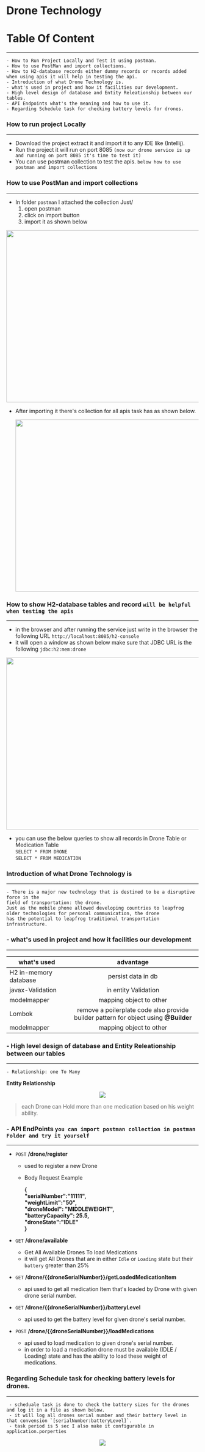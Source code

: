 # **Drone Technology**

# **Table Of Content**
---
    - How to Run Project Locally and Test it using postman.
    - How to use PostMan and import collections.
    - How to H2-database records either dummy records or records added when using apis it will help in testing the api.
    - Introduction of what Drone Technology is.
    - what's used in project and how it facilities our development.
    - High level design of database and Entity Releationship between our tables.
    - API Endpoints what's the meaning and how to use it.
    - Regarding Schedule task for checking battery levels for drones.

### **How to run project Locally**
---
- Download the project extract it and import it to any IDE like (Intellij).
- Run the project it will run on port 8085 `(now our drone service is up and running on port 8085 it's time to test it)`
- You can use postman collection to test the apis. `below how to use postman and import collections`

### **How to use PostMan and import collections**
---
- In folder `postman` I attached the collection Just/
     1) open postman
     2) click on import button
     3)  import it as shown below
 <p align="left">
   <img src="https://user-images.githubusercontent.com/88937645/165634426-732416c4-0d62-46ba-97fe-18a37d954aff.PNG" width="700" height ="450"> 
 <p>

- After importing it there's collection for all apis task has as shown below.
  <p align="left">
   <img src="https://user-images.githubusercontent.com/88937645/165635042-2592cf13-86da-48c5-9b75-bf62a1759d5c.PNG" width="700" height ="450"> 
 <p>
     
### **How to show H2-database tables and record**  `will be helpful when testing the apis`
---
- in the browser and after running the service just write in the browser the following URL `http://localhost:8085/h2-console`
- it will open a window as shown below make sure that JDBC URL is the following `jdbc:h2:mem:drone`
 <p align="left">
   <img src="https://user-images.githubusercontent.com/88937645/165636365-2dbb0af9-7879-4474-8163-f67371012668.PNG" width="700" height ="450"> 
 <p>
  
 - you can use the below queries to show all records in Drone Table or Medication Table\
     `SELECT * FROM DRONE `\
     `SELECT * FROM MEDICATION ` 
    
     
### **Introduction of what Drone Technology is**
---
    - There is a major new technology that is destined to be a disruptive force in the
    field of transportation: the drone.
    Just as the mobile phone allowed developing countries to leapfrog older technologies for personal communication, the drone
    has the potential to leapfrog traditional transportation infrastructure.


### - **what's used in project and how it facilities our development**
---

| what's used   |    advantage    | 
|----------|:-------------:|
| H2 in-memory database|  persist data in db |
| javax-Validation |    in entity Validation   |   
| modelmapper | mapping object to other |   
| Lombok | remove a poilerplate code also provide builder pattern for object using **@Builder** |   
| modelmapper | mapping object to other |   

     

### - **High level design of database and Entity Releationship between our tables**
---
    - Relationship: one To Many
    
 **Entity Relationship**
 <p align="center">
   <img src="https://user-images.githubusercontent.com/88937645/165602994-46612181-b379-40b6-812d-7488a0df4f89.PNG"> 
 <p>
 
   > each Drone can Hold more than one medication based on his weight ability.

### - **API EndPoints**  `you can import postman collection in postman Folder and try it yourself`
---
     
  - `POST` **/drone/register**
      - used to register a new Drone
      - Body Request Example
     
          **{\
                "serialNumber":"11111",\
                "weightLimit":"50",\
                "droneModel": "MIDDLEWEIGHT",\
                "batteryCapacity": 25.5,\
                "droneState":"IDLE"\
          }**
   
     
  - `GET` **/drone/available**
      - Get All Available Drones To load Medications
      - it will get All Drones that are in either `Idle` or `Loading` state but their `battery` greater than 25%
   
  - `GET` **/drone/{{droneSerialNumber}}/getLoadedMedicationItem**
      - api used to get all medication Item that's loaded by Drone with given drone serial number.      
   
  - `GET` **/drone/{{droneSerialNumber}}/batteryLevel**
      - api used to get the battery level for given drone's serial number.
   
     
  - `POST` **/drone/{{droneSerialNumber}}/loadMedications**
      - api used to load medication to given drone's serial number.
      - in order to load a medication drone must be available (IDLE / Loading) state and has the ability to load these weight of medications.
     
     
### **Regarding Schedule task for checking battery levels for drones.**
---
     - scheduale task is done to check the battery sizes for the drones and log it in a file as shown below.
     - it will log all drones serial number and their battery level in that convension `[serialNumber:batteryLevel]`.
     - task period is 5 sec I also make it configurable in application.porperties

<p align="center">
   <img src="https://user-images.githubusercontent.com/88937645/165651672-92fdbbf8-39f9-4725-a296-5fbc022000b3.PNG"> 
 <p>
     
  

